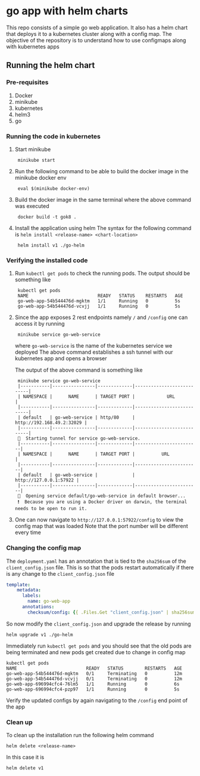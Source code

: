 # go app with helm charts

This repo consists of a simple go web application.
It also has a helm chart that deploys it to a kubernetes cluster along with a config map.
The objective of the repository is to understand how to use configmaps along with kubernetes apps

## Running the helm chart

### Pre-requisites

1. Docker
2. minikube
3. kubernetes
4. helm3
5. go

### Running the code in kubernetes

1. Start minikube
   ```shell
    minikube start
   ```
2. Run the following command to be able to build the docker image in the minikube docker env
   ```shell
    eval $(minikube docker-env)
   ```
3. Build the docker image in the same terminal where the above command was executed
   ```shell
    docker build -t gok8 .
   ```
4. Install the application using helm
   The syntax for the following command is `helm install <release-name> <chart-location>`
   ```shell
    helm install v1 ./go-helm
   ```

### Verifying the installed code

1. Run `kubectl get pods` to check the running pods. The output should be something like
   ```shell
    kubectl get pods
    NAME                          READY   STATUS    RESTARTS   AGE
    go-web-app-54b544476d-mgktm   1/1     Running   0          5s
    go-web-app-54b544476d-vcvjj   1/1     Running   0          5s
   ```
   
2. Since the app exposes 2 rest endpoints namely `/` and `/config` one can access it by running
   ```shell
    minikube service go-web-service
   ```
   where `go-web-service` is the name of the kubernetes service we deployed
   The above command establishes a ssh tunnel with our kubernetes app and opens a browser
   
   The output of the above command is something like
   ```shell
    minikube service go-web-service
    |-----------|----------------|-------------|---------------------------|
    | NAMESPACE |      NAME      | TARGET PORT |            URL            |
    |-----------|----------------|-------------|---------------------------|
    | default   | go-web-service | http/80     | http://192.168.49.2:32029 |
    |-----------|----------------|-------------|---------------------------|
    🏃  Starting tunnel for service go-web-service.
    |-----------|----------------|-------------|------------------------|
    | NAMESPACE |      NAME      | TARGET PORT |          URL           |
    |-----------|----------------|-------------|------------------------|
    | default   | go-web-service |             | http://127.0.0.1:57922 |
    |-----------|----------------|-------------|------------------------|
    🎉  Opening service default/go-web-service in default browser...
    ❗  Because you are using a Docker driver on darwin, the terminal needs to be open to run it.
   ```
    
3. One can now navigate to `http://127.0.0.1:57922/config` to view the config map that was loaded
   Note that the port number will be different every time
   
### Changing the config map

The `deployment.yaml` has an annotation that is tied to the `sha256sum` of the `client_config.json` file.
This is so that the pods restart automatically if there is any change to the `client_config.json` file

```yaml
template:
    metadata:
      labels:
        name: go-web-app
      annotations:
        checksum/config: {{ .Files.Get "client_config.json" | sha256sum }}
```

So now modify the `client_config.json` and upgrade the release by running

```shell
helm upgrade v1 ./go-helm
```
Immediately run `kubectl get pods` and you should see that the old pods are being terminated and new pods get created due to change in config map
```shell
kubectl get pods
NAME                          READY   STATUS        RESTARTS   AGE
go-web-app-54b544476d-mgktm   0/1     Terminating   0          12m
go-web-app-54b544476d-vcvjj   0/1     Terminating   0          12m
go-web-app-696994cfc4-76lm5   1/1     Running       0          6s
go-web-app-696994cfc4-pzp97   1/1     Running       0          5s
```

Verify the updated configs by again navigating to the `/config` end point of the app

### Clean up

To clean up the installation run the following helm command
```shell
helm delete <release-name>
```

In this case it is
```shell
helm delete v1
```
